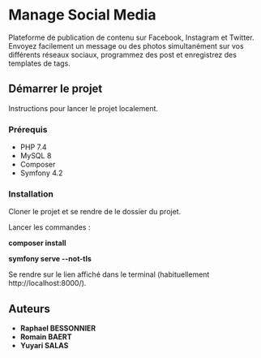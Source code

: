 # Manage Social Media

Plateforme de publication de contenu sur Facebook, Instagram et Twitter. Envoyez facilement un message ou des photos simultanément sur vos différents réseaux sociaux, programmez des post et enregistrez des templates de tags.

## Démarrer le projet

Instructions pour lancer le projet localement.

### Prérequis

- PHP 7.4
- MySQL 8
- Composer
- Symfony 4.2

### Installation

Cloner le projet et se rendre de le dossier du projet.

Lancer les commandes :

**composer install**

**symfony serve --not-tls**

Se rendre sur le lien affiché dans le terminal (habituellement http://localhost:8000/).

## Auteurs

- **Raphael BESSONNIER**
- **Romain BAERT**
- **Yuyari SALAS**
